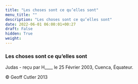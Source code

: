 ```yaml
---
title: "Les choses sont ce qu’elles sont"
menu_title: ""
description: "Les choses sont ce qu’elles sont"
date: 2022-06-01 06:00:01+00:27
draft: False
hidden: True
weight:
---
```

### Les choses sont ce qu’elles sont

Judas - reçu par H____ le 25 Février 2003, Cuenca, Équateur.



© Geoff Cutler 2013